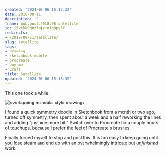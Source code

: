 ```yaml
---
created: '2024-03-06 15:17:32'
date: 2018-08-11
description: ''
fname: pub.post.2018.08.satellite
id: ifvtkk9gnzlajzjo1q0py5f
redirects:
- /2018/08/11/satellite/
slug: satellite
tags:
- drawing
- sketchbook-mobile
- procreate
- buy-me
- craft
title: Satellite
updated: '2024-03-06 15:18:39'
---
```


This one took a while.
<!--more-->

![overlapping mandala-style drawings](assets/img/2018/cover-2018-08-11.jpg)

I found a quick symmetry doodle in Sketchbook from a month or two ago, turned off symmetry, then spent about a week and a half reworking the lines and adding "just one more bit." Switch over to Procreate for a couple hours of touchups, because I prefer the feel of Procreate's brushes.

Finally forced myself to stop and post this. It is too easy to keep going until you lose steam and end up with an overwhelmingly intricate but *unfinished* work.